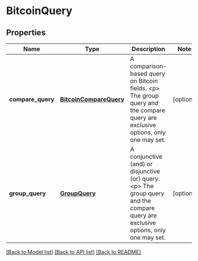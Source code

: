 # BitcoinQuery

## Properties
Name | Type | Description | Notes
------------ | ------------- | ------------- | -------------
**compare_query** | [**BitcoinCompareQuery**](BitcoinCompareQuery.md) | A comparison-based query on Bitcoin fields.    &lt;p&gt; The group query and the compare query are exclusive options, only one may set. | [optional] 
**group_query** | [**GroupQuery**](GroupQuery.md) | A conjunctive (and) or disjunctive (or) query.    &lt;p&gt; The group query and the compare query are exclusive options, only one may set. | [optional] 

[[Back to Model list]](../README.md#documentation-for-models) [[Back to API list]](../README.md#documentation-for-api-endpoints) [[Back to README]](../README.md)


